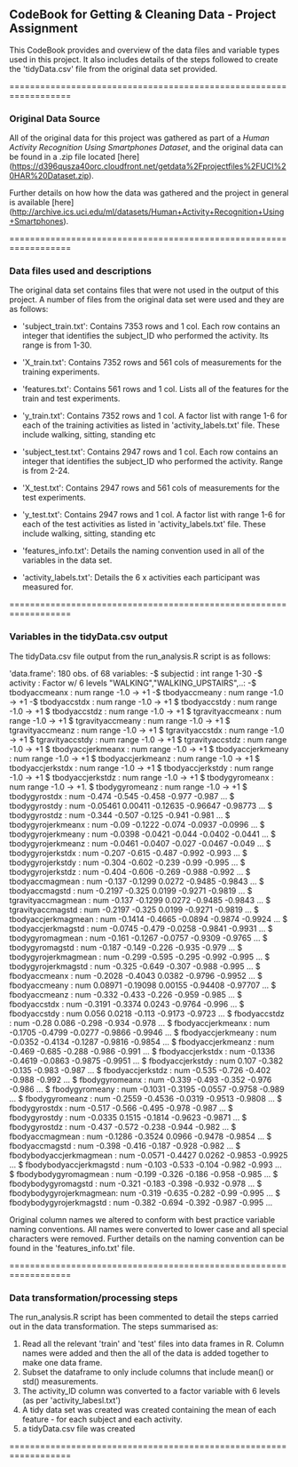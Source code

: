 ## CodeBook for Getting & Cleaning Data - Project Assignment

This CodeBook provides and overview of the data files and variable types used in this project. It also includes details of the steps followed to create the 'tidyData.csv' file from the original data set provided.


==================================================================
### Original Data Source
All of the original data for this project was gathered as part of a *Human Activity Recognition Using Smartphones Dataset*, and the original data can be found in a .zip file located [here] (https://d396qusza40orc.cloudfront.net/getdata%2Fprojectfiles%2FUCI%20HAR%20Dataset.zip).

Further details on how how the data was gathered and the project in general is available [here] (http://archive.ics.uci.edu/ml/datasets/Human+Activity+Recognition+Using+Smartphones).


==================================================================
### Data files used and descriptions
The original data set contains files that were not used in the output of this project. A number of files from the original data set were used and they are as follows:

- 'subject_train.txt': Contains 7353 rows and 1 col. Each row contains an integer that identifies the subject_ID who performed the activity. Its range is from 1-30.

- 'X_train.txt': Contains 7352 rows and 561 cols of measurements for the training experiments. 

- 'features.txt': Contains 561 rows and 1 col. Lists all of the features for the train and test experiments. 

- 'y_train.txt': Contains 7352 rows and 1 col. A factor list with range 1-6 for each of the training activities as listed in 'activity_labels.txt' file. These include walking, sitting, standing etc

- 'subject_test.txt': Contains 2947 rows and 1 col. Each row contains an integer that identifies the subject_ID who performed the activity. Range is from 2-24. 

- 'X_test.txt': Contains 2947 rows and 561 cols of measurements for the test experiments.

- 'y_test.txt': Contains 2947 rows and 1 col. A factor list with range 1-6 for each of the test activities as listed in 'activity_labels.txt' file. These include walking, sitting, standing etc

- 'features_info.txt': Details the naming convention used in all of the variables in the data set.

- 'activity_labels.txt': Details the 6 x activities each participant was measured for. 


==================================================================
### Variables in the tidyData.csv output
The tidyData.csv file output from the run_analysis.R script is as follows:

'data.frame':	180 obs. of  68 variables:
 -$ subjectid               : int  range 1-30
 -$ activity                : Factor w/ 6 levels "WALKING","WALKING_UPSTAIRS",..:
 -$ tbodyaccmeanx           : num  range -1.0 -> +1
 -$ tbodyaccmeany           : num  range -1.0 -> +1
 -$ tbodyaccstdx            : num  range -1.0 -> +1
 $ tbodyaccstdy            : num  range -1.0 -> +1
 $ tbodyaccstdz            : num  range -1.0 -> +1
 $ tgravityaccmeanx        : num  range -1.0 -> +1
 $ tgravityaccmeany        : num  range -1.0 -> +1
 $ tgravityaccmeanz        : num  range -1.0 -> +1
 $ tgravityaccstdx         : num  range -1.0 -> +1
 $ tgravityaccstdy         : num  range -1.0 -> +1
 $ tgravityaccstdz         : num  range -1.0 -> +1
 $ tbodyaccjerkmeanx       : num  range -1.0 -> +1
 $ tbodyaccjerkmeany       : num  range -1.0 -> +1
 $ tbodyaccjerkmeanz       : num  range -1.0 -> +1
 $ tbodyaccjerkstdx        : num  range -1.0 -> +1
 $ tbodyaccjerkstdy        : num  range -1.0 -> +1
 $ tbodyaccjerkstdz        : num  range -1.0 -> +1
 $ tbodygyromeanx          : num  range -1.0 -> +1.
 $ tbodygyromeanz          : num  range -1.0 -> +1
 $ tbodygyrostdx           : num  -0.474 -0.545 -0.458 -0.977 -0.987 ...
 $ tbodygyrostdy           : num  -0.05461 0.00411 -0.12635 -0.96647 -0.98773 ...
 $ tbodygyrostdz           : num  -0.344 -0.507 -0.125 -0.941 -0.981 ...
 $ tbodygyrojerkmeanx      : num  -0.09 -0.1222 -0.074 -0.0937 -0.0996 ...
 $ tbodygyrojerkmeany      : num  -0.0398 -0.0421 -0.044 -0.0402 -0.0441 ...
 $ tbodygyrojerkmeanz      : num  -0.0461 -0.0407 -0.027 -0.0467 -0.049 ...
 $ tbodygyrojerkstdx       : num  -0.207 -0.615 -0.487 -0.992 -0.993 ...
 $ tbodygyrojerkstdy       : num  -0.304 -0.602 -0.239 -0.99 -0.995 ...
 $ tbodygyrojerkstdz       : num  -0.404 -0.606 -0.269 -0.988 -0.992 ...
 $ tbodyaccmagmean         : num  -0.137 -0.1299 0.0272 -0.9485 -0.9843 ...
 $ tbodyaccmagstd          : num  -0.2197 -0.325 0.0199 -0.9271 -0.9819 ...
 $ tgravityaccmagmean      : num  -0.137 -0.1299 0.0272 -0.9485 -0.9843 ...
 $ tgravityaccmagstd       : num  -0.2197 -0.325 0.0199 -0.9271 -0.9819 ...
 $ tbodyaccjerkmagmean     : num  -0.1414 -0.4665 -0.0894 -0.9874 -0.9924 ...
 $ tbodyaccjerkmagstd      : num  -0.0745 -0.479 -0.0258 -0.9841 -0.9931 ...
 $ tbodygyromagmean        : num  -0.161 -0.1267 -0.0757 -0.9309 -0.9765 ...
 $ tbodygyromagstd         : num  -0.187 -0.149 -0.226 -0.935 -0.979 ...
 $ tbodygyrojerkmagmean    : num  -0.299 -0.595 -0.295 -0.992 -0.995 ...
 $ tbodygyrojerkmagstd     : num  -0.325 -0.649 -0.307 -0.988 -0.995 ...
 $ fbodyaccmeanx           : num  -0.2028 -0.4043 0.0382 -0.9796 -0.9952 ...
 $ fbodyaccmeany           : num  0.08971 -0.19098 0.00155 -0.94408 -0.97707 ...
 $ fbodyaccmeanz           : num  -0.332 -0.433 -0.226 -0.959 -0.985 ...
 $ fbodyaccstdx            : num  -0.3191 -0.3374 0.0243 -0.9764 -0.996 ...
 $ fbodyaccstdy            : num  0.056 0.0218 -0.113 -0.9173 -0.9723 ...
 $ fbodyaccstdz            : num  -0.28 0.086 -0.298 -0.934 -0.978 ...
 $ fbodyaccjerkmeanx       : num  -0.1705 -0.4799 -0.0277 -0.9866 -0.9946 ...
 $ fbodyaccjerkmeany       : num  -0.0352 -0.4134 -0.1287 -0.9816 -0.9854 ...
 $ fbodyaccjerkmeanz       : num  -0.469 -0.685 -0.288 -0.986 -0.991 ...
 $ fbodyaccjerkstdx        : num  -0.1336 -0.4619 -0.0863 -0.9875 -0.9951 ...
 $ fbodyaccjerkstdy        : num  0.107 -0.382 -0.135 -0.983 -0.987 ...
 $ fbodyaccjerkstdz        : num  -0.535 -0.726 -0.402 -0.988 -0.992 ...
 $ fbodygyromeanx          : num  -0.339 -0.493 -0.352 -0.976 -0.986 ...
 $ fbodygyromeany          : num  -0.1031 -0.3195 -0.0557 -0.9758 -0.989 ...
 $ fbodygyromeanz          : num  -0.2559 -0.4536 -0.0319 -0.9513 -0.9808 ...
 $ fbodygyrostdx           : num  -0.517 -0.566 -0.495 -0.978 -0.987 ...
 $ fbodygyrostdy           : num  -0.0335 0.1515 -0.1814 -0.9623 -0.9871 ...
 $ fbodygyrostdz           : num  -0.437 -0.572 -0.238 -0.944 -0.982 ...
 $ fbodyaccmagmean         : num  -0.1286 -0.3524 0.0966 -0.9478 -0.9854 ...
 $ fbodyaccmagstd          : num  -0.398 -0.416 -0.187 -0.928 -0.982 ...
 $ fbodybodyaccjerkmagmean : num  -0.0571 -0.4427 0.0262 -0.9853 -0.9925 ...
 $ fbodybodyaccjerkmagstd  : num  -0.103 -0.533 -0.104 -0.982 -0.993 ...
 $ fbodybodygyromagmean    : num  -0.199 -0.326 -0.186 -0.958 -0.985 ...
 $ fbodybodygyromagstd     : num  -0.321 -0.183 -0.398 -0.932 -0.978 ...
 $ fbodybodygyrojerkmagmean: num  -0.319 -0.635 -0.282 -0.99 -0.995 ...
 $ fbodybodygyrojerkmagstd : num  -0.382 -0.694 -0.392 -0.987 -0.995 ...

Original column names we altered to conform with best practice variable naming conventions. All names were converted to lower case and all special characters were removed. Further details on the naming convention can be found in the 'features_info.txt' file. 


==================================================================

### Data transformation/processing steps
The run_analysis.R script has been commented to detail the steps carried out in the data transformation. The steps summarised as: 

1. Read all the relevant 'train' and 'test' files into data frames in R. Column names were added and then the all of the data is added together to make one data frame.
2. Subset the dataframe to only include columns that include mean() or std() measurements.
3. The activity_ID column was converted to a factor variable with 6 levels (as per 'activity_labesl.txt')
4. A tidy data set was created was created containing the mean of each feature - for each subject and each activity.
5. a tidyData.csv file was created

==================================================================

